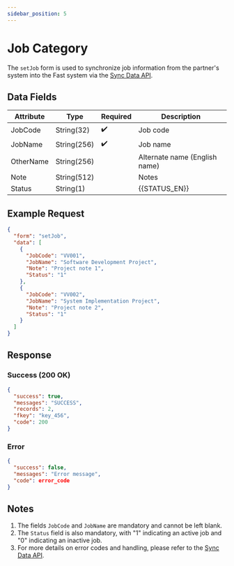 ```yaml
---
sidebar_position: 5
---
```


# Job Category

The `setJob` form is used to synchronize job information from the partner's system into the Fast system via the [Sync Data API](../sync-data).

## Data Fields

| Attribute    | Type        | Required | Description          |
|--------------|-------------|----------|----------------------|
| JobCode      | String(32)  | ✔️       | Job code             |
| JobName      | String(256) | ✔️       | Job name             |
| OtherName    | String(256) |          | Alternate name (English name) |
| Note         | String(512) |          | Notes                |
| Status       | String(1)   |          | {{STATUS_EN}}|

## Example Request

```json
{
  "form": "setJob",
  "data": [
    {
      "JobCode": "VV001",
      "JobName": "Software Development Project",
      "Note": "Project note 1",
      "Status": "1"
    },
    {
      "JobCode": "VV002",
      "JobName": "System Implementation Project",
      "Note": "Project note 2",
      "Status": "1"
    }
  ]
}
```

## Response

### Success (200 OK)

```json
{
  "success": true,
  "messages": "SUCCESS",
  "records": 2,
  "fkey": "key_456",
  "code": 200
}
```

### Error

```json
{
  "success": false,
  "messages": "Error message",
  "code": error_code
}
```

## Notes

1. The fields `JobCode` and `JobName` are mandatory and cannot be left blank.
2. The `Status` field is also mandatory, with "1" indicating an active job and "0" indicating an inactive job.
3. For more details on error codes and handling, please refer to the [Sync Data API](../sync-data).